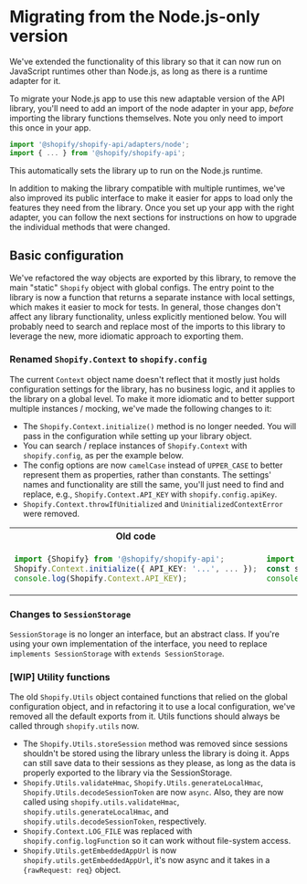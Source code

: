 # Migrating from the Node.js-only version

We've extended the functionality of this library so that it can now run on JavaScript runtimes other than Node.js, as long as there is a runtime adapter for it.

To migrate your Node.js app to use this new adaptable version of the API library, you'll need to add an import of the node adapter in your app, _before_ importing the library functions themselves.
Note you only need to import this once in your app.

```js
import '@shopify/shopify-api/adapters/node';
import { ... } from '@shopify/shopify-api';
```

This automatically sets the library up to run on the Node.js runtime.

In addition to making the library compatible with multiple runtimes, we've also improved its public interface to make it easier for apps to load only the features they need from the library.
Once you set up your app with the right adapter, you can follow the next sections for instructions on how to upgrade the individual methods that were changed.

## Basic configuration

We've refactored the way objects are exported by this library, to remove the main "static" `Shopify` object with global configs.
The entry point to the library is now a function that returns a separate instance with local settings, which makes it easier to mock for tests.
In general, those changes don't affect any library functionality, unless explicitly mentioned below.
You will probably need to search and replace most of the imports to this library to leverage the new, more idiomatic approach to exporting them.

### Renamed `Shopify.Context` to `shopify.config`

The current `Context` object name doesn't reflect that it mostly just holds configuration settings for the library, has no business logic, and it applies to the library on a global level.
To make it more idiomatic and to better support multiple instances / mocking, we've made the following changes to it:

- The `Shopify.Context.initialize()` method is no longer needed. You will pass in the configuration while setting up your library object.
- You can search / replace instances of `Shopify.Context` with `shopify.config`, as per the example below.
- The config options are now `camelCase` instead of `UPPER_CASE` to better represent them as properties, rather than constants. The settings' names and functionality are still the same, you'll just need to find and replace, e.g., `Shopify.Context.API_KEY` with `shopify.config.apiKey`.
- `Shopify.Context.throwIfUnitialized` and `UninitializedContextError` were removed.

<table>
<tr><th>Old code</th><th>New code</th></tr>
<tr>
<td>

```ts
import {Shopify} from '@shopify/shopify-api';
Shopify.Context.initialize({ API_KEY: '...', ... });
console.log(Shopify.Context.API_KEY);
```

</td>
<td>

```ts
import {shopifyApi} from '@shopify/shopify-api';
const shopify = shopifyApi({ apiKey: '...', ... });
console.log(shopify.config.apiKey);
```

</td>
</tr>
</table>

### Changes to `SessionStorage`

`SessionStorage` is no longer an interface, but an abstract class.
If you're using your own implementation of the interface, you need to replace `implements SessionStorage` with `extends SessionStorage`.

### [WIP] Utility functions

The old `Shopify.Utils` object contained functions that relied on the global configuration object, and in refactoring it to use a local configuration, we've removed all the default exports from it.
Utils functions should always be called through `shopify.utils` now.

- The `Shopify.Utils.storeSession` method was removed since sessions shouldn't be stored using the library unless the library is doing it. Apps can still save data to their sessions as they please, as long as the data is properly exported to the library via the SessionStorage.
- `Shopify.Utils.validateHmac`, `Shopify.Utils.generateLocalHmac`, `Shopify.Utils.decodeSessionToken` are now `async`. Also, they are now called using `shopify.utils.validateHmac`, `shopify.utils.generateLocalHmac`, and `shopify.utils.decodeSessionToken`, respectively.
- `Shopify.Context.LOG_FILE` was replaced with `shopify.config.logFunction` so it can work without file-system access.
- `Shopify.Utils.getEmbeddedAppUrl` is now `shopify.utils.getEmbeddedAppUrl`, it's now async and it takes in a `{rawRequest: req}` object.
